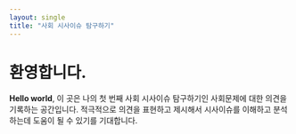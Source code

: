 ```yaml
---
layout: single
title: "사회 시사이슈 탐구하기"
---
```


# 환영합니다.

**Hello world**, 이 곳은 나의 첫 번째 사회 시사이슈 탐구하기인 사회문제에 대한 의견을 기록하는 공간입니다.
적극적으로 의견을 표현하고 제시해서 시사이슈를 이해하고 분석하는데 도움이 될 수 있기를 기대합니다.
